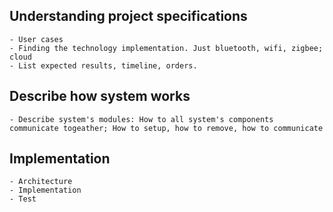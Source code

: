 ## Understanding project specifications

```text
- User cases
- Finding the technology implementation. Just bluetooth, wifi, zigbee; cloud
- List expected results, timeline, orders.
```

## Describe how system works

```
- Describe system's modules: How to all system's components communicate togeather; How to setup, how to remove, how to communicate
```

## Implementation

```text
- Architecture
- Implementation
- Test
```

